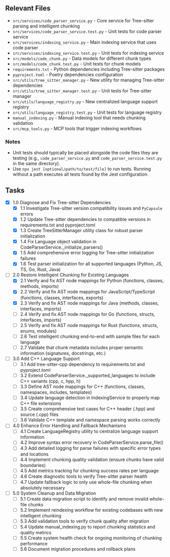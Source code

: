 ## Relevant Files

- `src/services/code_parser_service.py` - Core service for Tree-sitter parsing and intelligent chunking
- `src/services/code_parser_service.test.py` - Unit tests for code parser service
- `src/services/indexing_service.py` - Main indexing service that uses code parser
- `src/services/indexing_service.test.py` - Unit tests for indexing service  
- `src/models/code_chunk.py` - Data models for different chunk types
- `src/models/code_chunk.test.py` - Unit tests for chunk models
- `requirements.txt` - Python dependencies including Tree-sitter packages
- `pyproject.toml` - Poetry dependencies configuration
- `src/utils/tree_sitter_manager.py` - New utility for managing Tree-sitter dependencies
- `src/utils/tree_sitter_manager.test.py` - Unit tests for Tree-sitter manager
- `src/utils/language_registry.py` - New centralized language support registry
- `src/utils/language_registry.test.py` - Unit tests for language registry
- `manual_indexing.py` - Manual indexing tool that needs chunking validation
- `src/mcp_tools.py` - MCP tools that trigger indexing workflows

### Notes

- Unit tests should typically be placed alongside the code files they are testing (e.g., `code_parser_service.py` and `code_parser_service.test.py` in the same directory).
- Use `npx jest [optional/path/to/test/file]` to run tests. Running without a path executes all tests found by the Jest configuration.

## Tasks

- [x] 1.0 Diagnose and Fix Tree-sitter Dependencies
  - [x] 1.1 Investigate Tree-sitter version compatibility issues and `PyCapsule` errors
  - [x] 1.2 Update Tree-sitter dependencies to compatible versions in requirements.txt and pyproject.toml
  - [x] 1.3 Create TreeSitterManager utility class for robust parser initialization
  - [x] 1.4 Fix Language object validation in CodeParserService._initialize_parsers()
  - [x] 1.5 Add comprehensive error logging for Tree-sitter initialization failures
  - [x] 1.6 Test parser initialization for all supported languages (Python, JS, TS, Go, Rust, Java)

- [ ] 2.0 Restore Intelligent Chunking for Existing Languages
  - [x] 2.1 Verify and fix AST node mappings for Python (functions, classes, methods, imports)
  - [x] 2.2 Verify and fix AST node mappings for JavaScript/TypeScript (functions, classes, interfaces, exports)
  - [x] 2.3 Verify and fix AST node mappings for Java (methods, classes, interfaces, imports)
  - [ ] 2.4 Verify and fix AST node mappings for Go (functions, structs, interfaces, imports)
  - [ ] 2.5 Verify and fix AST node mappings for Rust (functions, structs, enums, modules)
  - [ ] 2.6 Test intelligent chunking end-to-end with sample files for each language
  - [ ] 2.7 Validate that chunk metadata includes proper semantic information (signatures, docstrings, etc.)

- [ ] 3.0 Add C++ Language Support
  - [ ] 3.1 Add tree-sitter-cpp dependency to requirements.txt and pyproject.toml
  - [ ] 3.2 Extend CodeParserService._supported_languages to include C++ variants (cpp, c, hpp, h)
  - [ ] 3.3 Define AST node mappings for C++ (functions, classes, namespaces, includes, templates)
  - [ ] 3.4 Update language detection in IndexingService to properly map C++ file extensions
  - [ ] 3.5 Create comprehensive test cases for C++ header (.hpp) and source (.cpp) files
  - [ ] 3.6 Validate C++ template and namespace parsing works correctly

- [ ] 4.0 Enhance Error Handling and Fallback Mechanisms
  - [ ] 4.1 Create LanguageRegistry utility to centralize language support information
  - [ ] 4.2 Improve syntax error recovery in CodeParserService.parse_file()
  - [ ] 4.3 Add detailed logging for parse failures with specific error types and locations
  - [ ] 4.4 Implement chunking quality validation (ensure chunks have valid boundaries)
  - [ ] 4.5 Add metrics tracking for chunking success rates per language
  - [ ] 4.6 Create diagnostic tools to verify Tree-sitter parser health
  - [ ] 4.7 Update fallback logic to only use whole-file chunking when absolutely necessary

- [ ] 5.0 System Cleanup and Data Migration
  - [ ] 5.1 Create data migration script to identify and remove invalid whole-file chunks
  - [ ] 5.2 Implement reindexing workflow for existing codebases with new intelligent chunking
  - [ ] 5.3 Add validation tools to verify chunk quality after migration
  - [ ] 5.4 Update manual_indexing.py to report chunking statistics and quality metrics
  - [ ] 5.5 Create system health check for ongoing monitoring of chunking performance
  - [ ] 5.6 Document migration procedures and rollback plans